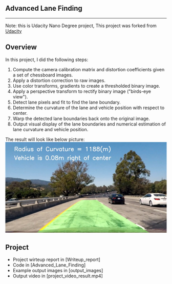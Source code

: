 ## Advanced Lane Finding
---

Note: this is Udacity Nano Degree project, This project was forked from [Udacity](https://github.com/udacity/CarND-Advanced-Lane-Lines)

## Overview
In this project, I did the following steps:
1. Compute the camera calibration matrix and distortion coefficients given a set of chessboard images.
2. Apply a distortion correction to raw images.
3. Use color transforms, gradients to create a thresholded binary image.
4. Apply a perspective transform to rectify binary image ("birds-eye view").
5. Detect lane pixels and fit to find the lane boundary.
6. Determine the curvature of the lane and vehicle position with respect to center.
7. Warp the detected lane boundaries back onto the original image.
8. Output visual display of the lane boundaries and numerical estimation of lane curvature and vehicle position.

The result will look like below picture:
![alt text](./output_images/result.jpg)

## Project
* Project wirteup report in [Writeup_report]
* Code in [Advanced_Lane_Finding]
* Example output images in [output_images]
* Output video in [project_video_result.mp4] 